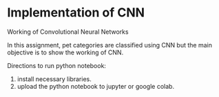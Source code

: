 # Implementation of CNN
Working of Convolutional Neural Networks

In this assignment, pet categories are classified using CNN but the main objective is to show the working of CNN.

Directions to run python notebook:
 1. install necessary libraries. 
 2. upload the python notebook to jupyter or google colab.
